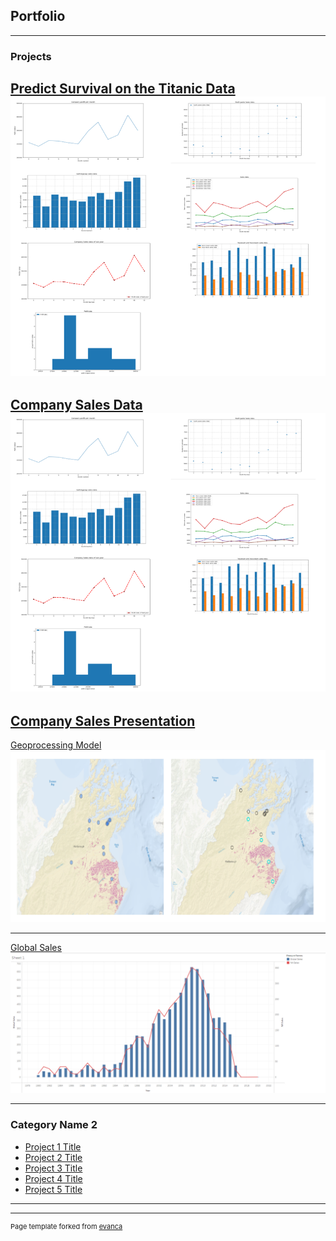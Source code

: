 ## Portfolio

---

### Projects 

[Predict Survival on the Titanic Data](/sample_page)
<br>
<img src= "images/combinedgraphs1.png?raw=true"/>
---

[Company Sales Data](/sample_page)
<br>
<img src= "images/combinedgraphs1.png?raw=true"/>
---
[Company Sales Presentation](/pdf/sample_presentation.pdf) 
---
[Geoprocessing Model](/pdf/sample_presentation.pdf)
<img src="images/geoprocessing1.png?raw=true"/>

---
[Global Sales](https://public.tableau.com/app/profile/caroline.do2865/)
<img src="images/titanic.png?raw=true"/>

---

### Category Name 2

- [Project 1 Title](http://example.com/)
- [Project 2 Title](http://example.com/)
- [Project 3 Title](http://example.com/)
- [Project 4 Title](http://example.com/)
- [Project 5 Title](http://example.com/)

---




---
<p style="font-size:11px">Page template forked from <a href="https://github.com/evanca/quick-portfolio">evanca</a></p>
<!-- Remove above link if you don't want to attibute -->
